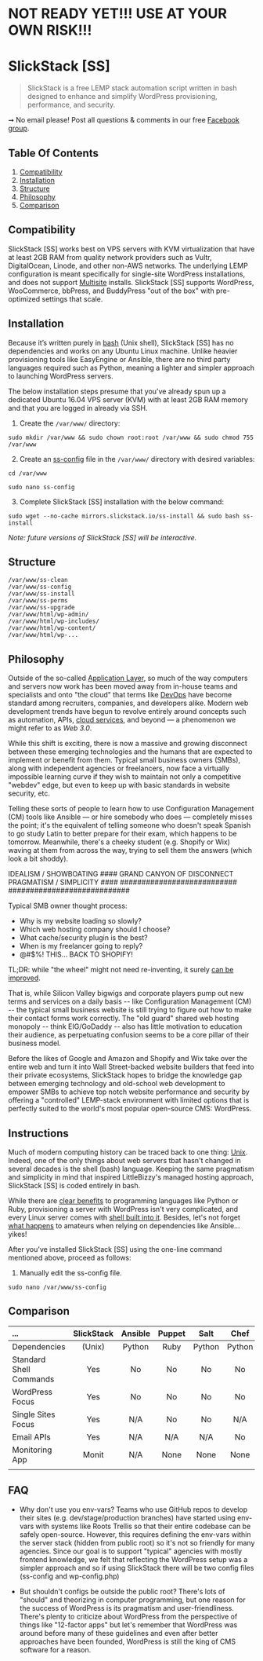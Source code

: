 # NOT READY YET!!! USE AT YOUR OWN RISK!!!

# SlickStack [SS]

> SlickStack is a free LEMP stack automation script written in bash designed to enhance and simplify WordPress provisioning, performance, and security.

&#10142; No email please! Post all questions &amp; comments in our free [Facebook group](https://www.facebook.com/groups/littlebizzy/).

## Table Of Contents

1. [Compatibility](#compatibility)
2. [Installation](#installation)
3. [Structure](#structure)
4. [Philosophy](#philosophy)
5. [Comparison](#comparison)

## Compatibility

SlickStack [SS] works best on VPS servers with KVM virtualization that have at least 2GB RAM from quality network providers such as Vultr, DigitalOcean, Linode, and other non-AWS networks. The underlying LEMP configuration is meant specifically for single-site WordPress installations, and does not support [Multisite](https://codex.wordpress.org/Create_A_Network) installs. SlickStack [SS] supports WordPress, WooCommerce, bbPress, and BuddyPress "out of the box" with pre-optimized settings that scale.

## Installation

Because it’s written purely in [bash](https://en.wikipedia.org/wiki/Bash_(Unix_shell)) (Unix shell), SlickStack [SS] has no dependencies and works on any Ubuntu Linux machine. Unlike heavier provisioning tools like EasyEngine or Ansible, there are no third party languages required such as Python, meaning a lighter and simpler approach to launching WordPress servers.

The below installation steps presume that you've already spun up a dedicated Ubuntu 16.04 VPS server (KVM) with at least 2GB RAM memory and that you are logged in already via SSH.

1. Create the `/var/www/` directory:

`sudo mkdir /var/www && sudo chown root:root /var/www && sudo chmod 755 /var/www`

2. Create an [ss-config](https://github.com/littlebizzy/slickstack/blob/master/ss-config.txt) file in the `/var/www/` directory with desired variables:

`cd /var/www`

`sudo nano ss-config`

3. Complete SlickStack [SS] installation with the below command:

`sudo wget --no-cache mirrors.slickstack.io/ss-install && sudo bash ss-install`

*Note: future versions of SlickStack [SS] will be interactive.*

## Structure

    /var/www/ss-clean
    /var/www/ss-config
    /var/www/ss-install
    /var/www/ss-perms
    /var/www/ss-upgrade
    /var/www/html/wp-admin/
    /var/www/html/wp-includes/
    /var/www/html/wp-content/
    /var/www/html/wp-...

## Philosophy

Outside of the so-called [Application Layer](https://en.wikipedia.org/wiki/Application_layer), so much of the way computers and servers now work has been moved away from in-house teams and specialists and onto "the cloud" that terms like [DevOps](https://www.reddit.com/r/devops/comments/3rpzem/devops_vs_sysadmin/cwqmlnd/) have become standard among recruiters, companies, and developers alike. Modern web development trends have begun to revolve entirely around concepts such as automation, APIs, [cloud services](http://www.lsainsider.com/infographic-63-of-smbs-have-adopted-a-cloud-based-service/archives), and beyond — a phenomenon we might refer to as *Web 3.0*.

While this shift is exciting, there is now a massive and growing disconnect between these emerging technologies and the humans that are expected to implement or benefit from them. Typical small business owners (SMBs), along with independent agencies or freelancers, now face a virtually impossible learning curve if they wish to maintain not only a competitive "webdev" edge, but even to keep up with basic standards in website security, etc.

Telling these sorts of people to learn how to use Configuration Management (CM) tools like Ansible — or hire somebody who does — completely misses the point; it's the equivalent of telling someone who doesn't speak Spanish to go study Latin to better prepare for their exam, which happens to be tomorrow. Meanwhile, there's a cheeky student (e.g. Shopify or Wix) waving at them from across the way, trying to sell them the answers (which look a bit shoddy).


IDEALISM / SHOWBOATING ####                  GRAND CANYON OF DISCONNECT                 PRAGMATISM / SIMPLICITY ####
###########################                                                             ############################

Typical SMB owner thought process:

* Why is my website loading so slowly?
* Which web hosting company should I choose?
* What cache/security plugin is the best?
* When is my freelancer going to reply?
* @#$%! THIS... BACK TO SHOPIFY!

TL;DR: while "the wheel" might not need re-inventing, it surely [can be improved](https://www.scientificamerican.com/article/greener-tires/).

That is, while Silicon Valley bigwigs and corporate players pump out new terms and services on a daily basis -- like Configuration Management (CM) -- the typical small business website is still trying to figure out how to make their contact forms work correctly. The "old guard" shared web hosting monopoly -- think EIG/GoDaddy -- also has little motivation to education their audience, as perpetuating confusion seems to be a core pillar of their business model.

Before the likes of Google and Amazon and Shopify and Wix take over the entire web and turn it into Wall Street-backed website builders that feed into their private ecosystems, SlickStack hopes to bridge the knowledge gap between emerging technology and old-school web development to empower SMBs to achieve top notch website performance and security by offering a "controlled" LEMP-stack environment with limited options that is perfectly suited to the world's most popular open-source CMS: WordPress.

## Instructions

Much of modern computing history can be traced back to one thing: [Unix](https://en.wikipedia.org/wiki/Unix). Indeed, one of the only things about web servers tbat hasn't changed in several decades is the shell (bash) language. Keeping the same pragmatism and simplicity in mind that inspired LittleBizzy's managed hosting approach, SlickStack [SS] is coded entirely in bash.

While there are [clear benefits](https://medium.com/capital-one-developers/bashing-the-bash-replacing-shell-scripts-with-python-d8d201bc0989) to programming languages like Python or Ruby, provisioning a server with WordPress isn't very complicated, and every Linux server comes with [shell built into it](https://www.infoworld.com/article/2893519/linux/perl-python-ruby-are-nice-bash-is-where-its-at.html). Besides, let's not forget [what happens](https://discourse.roots.io/t/updated-to-ansible-2-4-deploys-broken-now-what/10588) to amateurs when relying on dependencies like Ansible... yikes!

After you've installed SlickStack [SS] using the one-line command mentioned above, proceed as follows:

1. Manually edit the ss-config file.

`sudo nano /var/www/ss-config`

## Comparison

| ... | SlickStack | Ansible | Puppet | Salt | Chef | EasyEngine | Trellis | AnsiPress | VVV | VCCW | Centminmod | VPSSIM |
|:---|:---:|:---:|:---:|:---:|:---:|:---:|:---:|:---:|:---:|:---:|:---:|:---:|
| Dependencies | (Unix) | Python | Ruby | Python | Python | Python | Ansible | Ansible | Vagrant | Vagrant | (Unix) | (Unix) |
| Standard Shell Commands | Yes | No | No | No | No | No | No | No | No | No | Yes | Yes |
| WordPress Focus | Yes | No | No | No | No | Yes | Yes | No | Yes | Yes | No | Yes |
| Single Sites Focus | Yes | N/A | No | No | N/A | N/A | No |
| Email APIs | Yes | N/A | N/A | N/A | No | No | No | No | No | No |
| Monitoring App | Monit | N/A | None | None | None | None | None |
|  |  |  |  |  |  |  |  |

## FAQ

* Why don't use you env-vars? Teams who use GitHub repos to develop their sites (e.g. dev/stage/production branches) have started using env-vars with systems like Roots Trellis so that their entire codebase can be safely open-source. However, this requires defining the env-vars within the server stack (hidden from public root) so it's not so friendly for many agencies. Since our goal is to support "typical" agencies with mostly frontend knowledge, we felt that reflecting the WordPress setup was a simpler approach and so if using SlickStack there will be two config files (ss-config and wp-config.php)

* But shouldn't configs be outside the public root? There's lots of "should" and theorizing in computer programming, but one reason for the success of WordPress is its pragmatism and user-friendliness. There's plenty to criticize about WordPress from the perspective of things like "12-factor apps" but let's remember that WordPress was around before many of these guidelines and even after better approaches have been founded, WordPress is still the king of CMS software for a reason.
